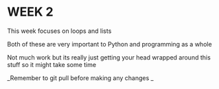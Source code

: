 # WEEK 2 

This week focuses on loops and lists 

Both of these are very important to Python and programming as a whole 

Not much work but its really just getting your head wrapped around this stuff so it might take some time 

_Remember to git pull before making any changes _
